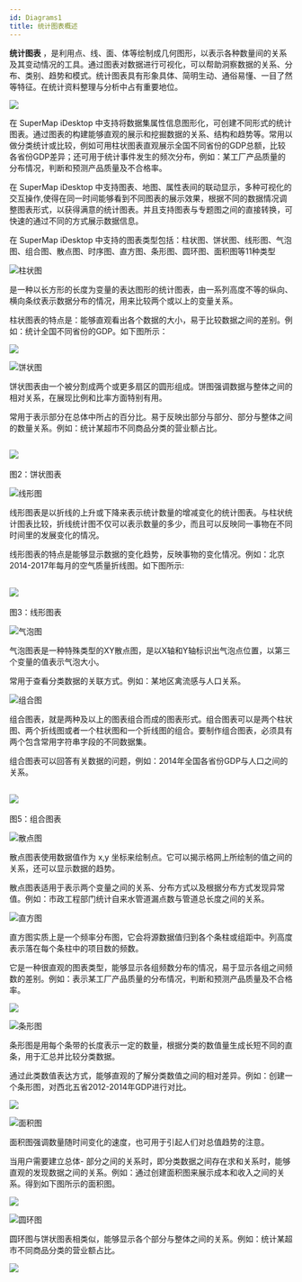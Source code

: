 ```yaml
---
id: Diagrams1
title: 统计图表概述
---
```

**统计图表**
，是利用点、线、面、体等绘制成几何图形，以表示各种数量间的关系及其变动情况的工具。通过图表对数据进行可视化，可以帮助洞察数据的关系、分布、类别、趋势和模式。统计图表具有形象具体、简明生动、通俗易懂、一目了然等特征。在统计资料整理与分析中占有重要地位。

![](img/Feature1.png)  


在 SuperMap iDesktop 中支持将数据集属性信息图形化，可创建不同形式的统计图表。通过图表的构建能够直观的展示和挖掘数据的关系、结构和趋势等。常用以做分类统计或比较，例如可用柱状图表直观展示全国不同省份的GDP总额，比较各省份GDP差异；还可用于统计事件发生的频次分布，例如：某工厂产品质量的分布情况，判断和预测产品质量及不合格率。

在 SuperMap iDesktop 中支持图表、地图、属性表间的联动显示，多种可视化的交互操作,使得在同一时间能够看到不同图表的展示效果，根据不同的数据情况调整图表形式，以获得满意的统计图表。并且支持图表与专题图之间的直接转换，可快速的通过不同的方式展示数据信息。

在 SuperMap iDesktop 中支持的图表类型包括：柱状图、饼状图、线形图、气泡图、组合图、散点图、时序图、直方图、条形图、圆环图、面积图等11种类型

![](img/close.gif)柱状图

是一种以长方形的长度为变量的表达图形的统计图表，由一系列高度不等的纵向、横向条纹表示数据分布的情况，用来比较两个或以上的变量关系。

柱状图表的特点是：能够直观看出各个数据的大小，易于比较数据之间的差别。例如：统计全国不同省份的GDP。如下图所示：

![](img/Column.png)  


![](img/close.gif)饼状图

饼状图表由一个被分割成两个或更多扇区的圆形组成。饼图强调数据与整体之间的相对关系，在展现比例和比率方面特别有用。

常用于表示部分在总体中所占的百分比。易于反映出部分与部分、部分与整体之间的数量关系。例如：统计某超市不同商品分类的营业额占比。

![](img/PieDiagrame.png)  
---  
图2：饼状图表  

![](img/close.gif)线形图

线形图表是以折线的上升或下降来表示统计数量的增减变化的统计图表。与柱状统计图表比较，折线统计图不仅可以表示数量的多少，而且可以反映同一事物在不同时间里的发展变化的情况。

线形图表的特点是能够显示数据的变化趋势，反映事物的变化情况。例如：北京2014-2017年每月的空气质量折线图。如下图所示:

![](img/DiagramResult.png)  
---  
图3：线形图表  

![](img/close.gif)气泡图

气泡图表是一种特殊类型的XY散点图，是以X轴和Y轴标识出气泡点位置，以第三个变量的值表示气泡大小。

常用于查看分类数据的关联方式。例如：某地区禽流感与人口关系。

![](img/close.gif)组合图

组合图表，就是两种及以上的图表组合而成的图表形式。组合图表可以是两个柱状图、两个折线图或者一个柱状图和一个折线图的组合。要制作组合图表，必须具有两个包含常用字符串字段的不同数据集。

组合图表可以回答有关数据的问题，例如：2014年全国各省份GDP与人口之间的关系。

![](img/Compose.png)  
---  
图5：组合图表  

![](img/close.gif)散点图

散点图表使用数据值作为 x,y 坐标来绘制点。它可以揭示格网上所绘制的值之间的关系，还可以显示数据的趋势。

散点图表适用于表示两个变量之间的关系、分布方式以及根据分布方式发现异常值。例如：市政工程部门统计自来水管道漏点数与管道总长度之间的关系。

![](img/close.gif)直方图

直方图实质上是一个频率分布图，它会将源数据值归到各个条柱或组距中。列高度表示落在每个条柱中的项目数的频数。

它是一种很直观的图表类型，能够显示各组频数分布的情况，易于显示各组之间频数的差别。例如：表示某工厂产品质量的分布情况，判断和预测产品质量及不合格率。

![](img/Histogram.png)  


![](img/close.gif)条形图

条形图是用每个条带的长度表示一定的数量，根据分类的数值量生成长短不同的直条，用于汇总并比较分类数据。

通过此类数值表达方式，能够直观的了解分类数值之间的相对差异。例如：创建一个条形图，对西北五省2012-2014年GDP进行对比。

![](img/BarDiagram.png)  


![](img/close.gif)面积图

面积图强调数量随时间变化的速度，也可用于引起人们对总值趋势的注意。

当用户需要建立总体-
部分之间的关系时，即分类数据之间存在求和关系时，能够直观的发现数据之间的关系。例如：通过创建面积图来展示成本和收入之间的关系。得到如下图所示的面积图。

![](img/AreaDiagram.png)  
 

![](img/close.gif)圆环图

圆环图与饼状图表相类似，能够显示各个部分与整体之间的关系。例如：统计某超市不同商品分类的营业额占比。

![](img/Doughnut.png)  


